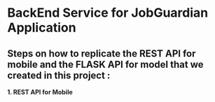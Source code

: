 <h1>BackEnd Service for JobGuardian Application</h1>
<h2>Steps on how to replicate the REST API for mobile and the FLASK API for model that we created in this project :</h2>

**1. REST API for Mobile**

      

